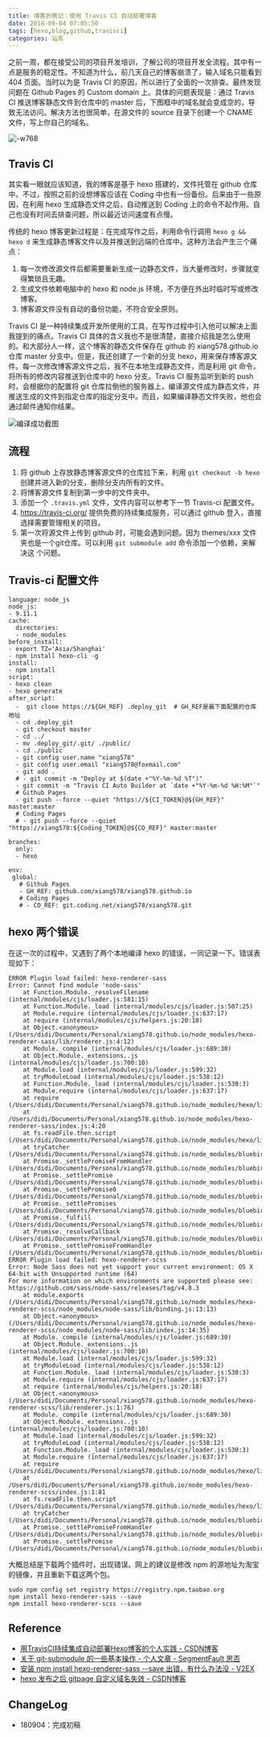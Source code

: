 ```yaml
---
title: 博客折腾记：使用 Travis CI 自动部署博客
date: 2018-09-04 07:05:50
tags: [hexo,blog,github,travisci]
categories: 站务
---
```


之前一周，都在接受公司的项目开发培训，了解公司的项目开发全流程。其中有一点是服务的稳定性。不知道为什么，前几天自己的博客崩溃了，输入域名只能看到 404 页面。当时以为是 Travis CI 的原因，所以进行了全面的一次排查。最终发现问题在 Github Pages 的 Custom domain 上。具体的问题表现是：通过 Travis CI 推送博客静态文件到仓库中的 master 后，下图框中的域名就会变成空的，导致无法访问。解决方法也很简单，在源文件的 source 目录下创建一个 CNAME 文件，写上你自己的域名。

![-w768](http://media.xiang578.com/15358143289885.jpg)

## Travis CI

其实看一眼就应该知道，我的博客是基于 hexo 搭建的，文件托管在 github 仓库中。不过，按照之前的设想博客应该在 Coding 中也有一份备份。后来由于一些原因，在利用 hexo 生成静态文件之后，自动推送到 Coding 上的命令不起作用。自己也没有时间去排查问题，所以最近访问速度有点慢。

传统的 hexo 博客更新过程是：在完成写作之后，利用命令行调用 `hexo g && hexo d` 来生成静态博客文件以及并推送到远端的仓库中。这种方法会产生三个痛点：
1. 每一次修改源文件后都需要重新生成一边静态文件，当大量修改时，步骤就变得繁琐且无趣。
2. 生成文件依赖电脑中的 hexo 和 node.js 环境，不方便在外出时临时写或修改博客。
3. 博客源文件没有自动的备份功能，不符合安全原则。

Travis CI 是一种持续集成开发所使用的工具，在写作过程中引入他可以解决上面我提到的痛点。Travis CI 具体的含义我也不是很清楚，直接介绍我是怎么使用的。和大部分人一样，这个博客的静态文件保存在 github 的 xiang578.github.io 仓库 master 分支中。但是，我还创建了一个新的分支 hexo，用来保存博客源文件。每一次修改博客源文件之后，我不在本地生成静态文件，而是利用 git 命令，将所有的修改内容推送到仓库中的 hexo 分支。Travis CI 服务监听到新的 push 时，会根据你的配置将 git 仓库拉倒他的服务器上，编译源文件成为静态文件，并推送生成的文件到指定仓库的指定分支中。而且，如果编译静态文件失败，他也会通过邮件通知你结果。

![编译成功截图](http://media.xiang578.com/15359362837525.jpg)


## 流程

1. 将 github 上存放静态博客源文件的仓库拉下来，利用 `git checkout -b hexo` 创建并进入新的分支，删除分支内所有的文件。
2. 将博客源文件复制到第一步中的文件夹中。
3. 添加一个 `.travis.yml` 文件，文件内容可以参考下一节 Travis-ci 配置文件。
4. https://travis-ci.org/ 提供免费的持续集成服务，可以通过 github 登入，直接选择需要管理相关的项目。
5. 第一次将源文件上传到 github 时，可能会遇到问题。因为 themes/xxx 文件夹也是一个git仓库。可以利用 `git submodule add` 命令添加一个依赖，来解决这 个问题。

## Travis-ci 配置文件

```
language: node_js
node_js:
- 9.11.1
cache:
  directories:
  - node_modules
before_install:
- export TZ='Asia/Shanghai'
- npm install hexo-cli -g
install:
- npm install
script:
- hexo clean
- hexo generate
after_script:
  -  git clone https://${GH_REF} .deploy_git  # GH_REF是最下面配置的仓库地址
  - cd .deploy_git
  - git checkout master
  - cd ../
  - mv .deploy_git/.git/ ./public/ 
  - cd ./public
  - git config user.name "xiang578"
  - git config user.email "xiang578@foxmail.com"
  - git add .
  # - git commit -m "Deploy at $(date +"%Y-%m-%d %T")"
  - git commit -m "Travis CI Auto Builder at `date +"%Y-%m-%d %H:%M"`"
  # Github Pages
  - git push --force --quiet "https://${CI_TOKEN}@${GH_REF}" master:master 
  # Coding Pages
  # - git push --force --quiet "https://xiang578:${Coding_TOKEN}@${CO_REF}" master:master

branches:
  only:
  - hexo

env:
 global:
   # Github Pages
   - GH_REF: github.com/xiang578/xiang578.github.io
   # Coding Pages
   # - CO_REF: git.coding.net/xiang578/xiang578.git
```

## hexo 两个错误

在这一次的过程中，又遇到了两个本地编译 hexo 的错误，一同记录一下。错误表现如下：

```shell
ERROR Plugin load failed: hexo-renderer-sass
Error: Cannot find module 'node-sass'
    at Function.Module._resolveFilename (internal/modules/cjs/loader.js:581:15)
    at Function.Module._load (internal/modules/cjs/loader.js:507:25)
    at Module.require (internal/modules/cjs/loader.js:637:17)
    at require (internal/modules/cjs/helpers.js:20:18)
    at Object.<anonymous> (/Users/didi/Documents/Personal/xiang578.github.io/node_modules/hexo-renderer-sass/lib/renderer.js:4:12)
    at Module._compile (internal/modules/cjs/loader.js:689:30)
    at Object.Module._extensions..js (internal/modules/cjs/loader.js:700:10)
    at Module.load (internal/modules/cjs/loader.js:599:32)
    at tryModuleLoad (internal/modules/cjs/loader.js:538:12)
    at Function.Module._load (internal/modules/cjs/loader.js:530:3)
    at Module.require (internal/modules/cjs/loader.js:637:17)
    at require (/Users/didi/Documents/Personal/xiang578.github.io/node_modules/hexo/lib/hexo/index.js:219:21)
    at /Users/didi/Documents/Personal/xiang578.github.io/node_modules/hexo-renderer-sass/index.js:4:20
    at fs.readFile.then.script (/Users/didi/Documents/Personal/xiang578.github.io/node_modules/hexo/lib/hexo/index.js:232:12)
    at tryCatcher (/Users/didi/Documents/Personal/xiang578.github.io/node_modules/bluebird/js/release/util.js:16:23)
    at Promise._settlePromiseFromHandler (/Users/didi/Documents/Personal/xiang578.github.io/node_modules/bluebird/js/release/promise.js:512:31)
    at Promise._settlePromise (/Users/didi/Documents/Personal/xiang578.github.io/node_modules/bluebird/js/release/promise.js:569:18)
    at Promise._settlePromise0 (/Users/didi/Documents/Personal/xiang578.github.io/node_modules/bluebird/js/release/promise.js:614:10)
    at Promise._settlePromises (/Users/didi/Documents/Personal/xiang578.github.io/node_modules/bluebird/js/release/promise.js:693:18)
    at Promise._fulfill (/Users/didi/Documents/Personal/xiang578.github.io/node_modules/bluebird/js/release/promise.js:638:18)
    at Promise._resolveCallback (/Users/didi/Documents/Personal/xiang578.github.io/node_modules/bluebird/js/release/promise.js:432:57)
    at Promise._settlePromiseFromHandler (/Users/didi/Documents/Personal/xiang578.github.io/node_modules/bluebird/js/release/promise.js:524:17)
ERROR Plugin load failed: hexo-renderer-scss
Error: Node Sass does not yet support your current environment: OS X 64-bit with Unsupported runtime (64)
For more information on which environments are supported please see:
https://github.com/sass/node-sass/releases/tag/v4.8.3
    at module.exports (/Users/didi/Documents/Personal/xiang578.github.io/node_modules/hexo-renderer-scss/node_modules/node-sass/lib/binding.js:13:13)
    at Object.<anonymous> (/Users/didi/Documents/Personal/xiang578.github.io/node_modules/hexo-renderer-scss/node_modules/node-sass/lib/index.js:14:35)
    at Module._compile (internal/modules/cjs/loader.js:689:30)
    at Object.Module._extensions..js (internal/modules/cjs/loader.js:700:10)
    at Module.load (internal/modules/cjs/loader.js:599:32)
    at tryModuleLoad (internal/modules/cjs/loader.js:538:12)
    at Function.Module._load (internal/modules/cjs/loader.js:530:3)
    at Module.require (internal/modules/cjs/loader.js:637:17)
    at require (internal/modules/cjs/helpers.js:20:18)
    at Object.<anonymous> (/Users/didi/Documents/Personal/xiang578.github.io/node_modules/hexo-renderer-scss/lib/renderer.js:1:76)
    at Module._compile (internal/modules/cjs/loader.js:689:30)
    at Object.Module._extensions..js (internal/modules/cjs/loader.js:700:10)
    at Module.load (internal/modules/cjs/loader.js:599:32)
    at tryModuleLoad (internal/modules/cjs/loader.js:538:12)
    at Function.Module._load (internal/modules/cjs/loader.js:530:3)
    at Module.require (internal/modules/cjs/loader.js:637:17)
    at require (/Users/didi/Documents/Personal/xiang578.github.io/node_modules/hexo/lib/hexo/index.js:219:21)
    at /Users/didi/Documents/Personal/xiang578.github.io/node_modules/hexo-renderer-scss/index.js:1:81
    at fs.readFile.then.script (/Users/didi/Documents/Personal/xiang578.github.io/node_modules/hexo/lib/hexo/index.js:232:12)
    at tryCatcher (/Users/didi/Documents/Personal/xiang578.github.io/node_modules/bluebird/js/release/util.js:16:23)
    at Promise._settlePromiseFromHandler (/Users/didi/Documents/Personal/xiang578.github.io/node_modules/bluebird/js/release/promise.js:512:31)
    at Promise._settlePromise (/Users/didi/Documents/Personal/xiang578.github.io/node_modules/bluebird/js/release/promise.js:569:18)
```

大概总结是下载两个插件时，出现错误。网上的建议是修改 npm 的源地址为淘宝的镜像，并且重新下载这两个包。

```shell
sudo npm config set registry https://registry.npm.taobao.org
npm install hexo-renderer-sass --save
npm install hexo-renderer-scss --save
```



## Reference
- [用TravisCI持续集成自动部署Hexo博客的个人实践 - CSDN博客](https://blog.csdn.net/qq_23079443/article/details/79015225)
- [关于 git-submodule 的一些基本操作 - 个人文章 - SegmentFault 思否](https://segmentfault.com/a/1190000009928515)
- [安装 npm install hexo-renderer-sass --save 出错，有什么办法没 - V2EX](https://www.v2ex.com/t/260832)
- [hexo 发布之后 gitpage 自定义域名失效 - CSDN博客](https://blog.csdn.net/xs20691718/article/details/81873921)

## ChangeLog
- 180904：完成初稿






